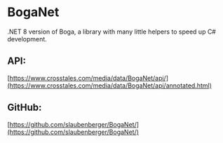# BogaNet
.NET 8 version of Boga, a library with many little helpers to speed up C# development.

## API:
[https://www.crosstales.com/media/data/BogaNet/api/](https://www.crosstales.com/media/data/BogaNet/api/annotated.html)

## GitHub:
[https://github.com/slaubenberger/BogaNet/](https://github.com/slaubenberger/BogaNet/)
